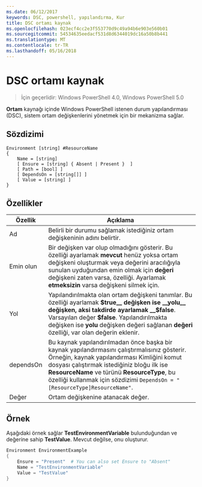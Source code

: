 ```yaml
---
ms.date: 06/12/2017
keywords: DSC, powershell, yapılandırma, Kur
title: DSC ortamı kaynak
ms.openlocfilehash: 023ecf4cc2e3f553770d9c49a94b6e903e560b01
ms.sourcegitcommit: 54534635eedacf531d8d6344019dc16a50b8b441
ms.translationtype: MT
ms.contentlocale: tr-TR
ms.lasthandoff: 05/16/2018
---
```

# <a name="dsc-environment-resource"></a>DSC ortamı kaynak

> İçin geçerlidir: Windows PowerShell 4.0, Windows PowerShell 5.0

__Ortam__ kaynağı içinde Windows PowerShell istenen durum yapılandırması (DSC), sistem ortam değişkenlerini yönetmek için bir mekanizma sağlar.

## <a name="syntax"></a>Sözdizimi
``` mof
Environment [string] #ResourceName
{
    Name = [string]
    [ Ensure = [string] { Absent | Present }  ]
    [ Path = [bool] ]
    [ DependsOn = [string[]] ]
    [ Value = [string] ]
}
```

## <a name="properties"></a>Özellikler

|  Özellik  |  Açıklama   |
|---|---|
| Ad| Belirli bir durumu sağlamak istediğiniz ortam değişkeninin adını belirtir.|
| Emin olun| Bir değişken var olup olmadığını gösterir. Bu özelliği ayarlamak __mevcut__ henüz yoksa ortam değişkeni oluşturmak veya değerini aracılığıyla sunulan uyduğundan emin olmak için __değeri__ değişkeni zaten varsa, özelliği. Ayarlamak __etmeksizin__ varsa değişkeni silmek için.|
| Yol| Yapılandırılmakta olan ortam değişkeni tanımlar. Bu özelliği ayarlamak __$true__ değişken ise __yolu__ değişken, aksi takdirde ayarlamak __$false__. Varsayılan değer __$false__. Yapılandırılmakta değişken ise __yolu__ değişken değeri sağlanan __değeri__ özelliği, var olan değerin eklenir.|
| dependsOn | Bu kaynak yapılandırılmadan önce başka bir kaynak yapılandırmasını çalıştırmalısınız gösterir. Örneğin, kaynak yapılandırması Kimliğini komut dosyası çalıştırmak istediğiniz bloğu ilk ise __ResourceName__ ve türünü __ResourceType__, bu özelliği kullanmak için sözdizimi `DependsOn = "[ResourceType]ResourceName"`.|
| Değer| Ortam değişkenine atanacak değer.|

## <a name="example"></a>Örnek

Aşağıdaki örnek sağlar __TestEnvironmentVariable__ bulunduğundan ve değerine sahip __TestValue__. Mevcut değilse, onu oluşturur.

```powershell
Environment EnvironmentExample
{
    Ensure = "Present"  # You can also set Ensure to "Absent"
    Name = "TestEnvironmentVariable"
    Value = "TestValue"
}
```